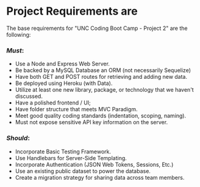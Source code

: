# Project Requirements are
The base requirements for "UNC Coding Boot Camp - Project 2" are the following:

### _Must_:
* Use a Node and Express Web Server.
* Be backed by a MySQL Database an ORM (not necessarily Sequelize)
* Have both GET and POST routes for retrieving and adding new data.
* Be deployed using Heroku (with Data).
* Utilize at least one new library, package, or technology that we haven't discussed.
* Have a polished frontend / UI;
* Have folder structure that meets MVC Paradigm.
* Meet good quality coding standards (indentation, scoping, naming).
* Must not expose sensitive API key information on the server.

### _Should_:
* Incorporate Basic Testing Framework.
* Use Handlebars for Server-Side Templating.
* Incorporate Authentication (JSON Web Tokens, Sessions, Etc.)
* Use an existing public dataset to power the database.
* Create a migration strategy for sharing data across team members.

